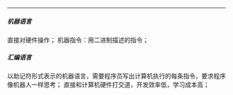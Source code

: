 ***
##### 机器语言
直接对硬件操作；
机器指令：用二进制描述的指令；

##### 汇编语言
以助记符形式表示的机器语言，需要程序员写出计算机执行的每条指令，要求程序像机器人一样思考；
直接和计算机硬件打交道，开发效率低，学习成本高；